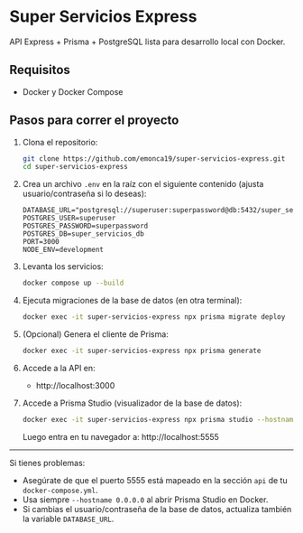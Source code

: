 

# Super Servicios Express

API Express + Prisma + PostgreSQL lista para desarrollo local con Docker.

## Requisitos

- Docker y Docker Compose

## Pasos para correr el proyecto

1. Clona el repositorio:
	```bash
	git clone https://github.com/emonca19/super-servicios-express.git
	cd super-servicios-express
	```

2. Crea un archivo `.env` en la raíz con el siguiente contenido (ajusta usuario/contraseña si lo deseas):
	```env
	DATABASE_URL="postgresql://superuser:superpassword@db:5432/super_servicios_db"
	POSTGRES_USER=superuser
	POSTGRES_PASSWORD=superpassword
	POSTGRES_DB=super_servicios_db
	PORT=3000
	NODE_ENV=development
	```

3. Levanta los servicios:
	```bash
	docker compose up --build
	```

4. Ejecuta migraciones de la base de datos (en otra terminal):
	```bash
	docker exec -it super-servicios-express npx prisma migrate deploy
	```

5. (Opcional) Genera el cliente de Prisma:
	```bash
	docker exec -it super-servicios-express npx prisma generate
	```

6. Accede a la API en:
	- http://localhost:3000

7. Accede a Prisma Studio (visualizador de la base de datos):
	```bash
	docker exec -it super-servicios-express npx prisma studio --hostname 0.0.0.0 --port 5555
	```
	Luego entra en tu navegador a: http://localhost:5555

---

Si tienes problemas:
- Asegúrate de que el puerto 5555 está mapeado en la sección `api` de tu `docker-compose.yml`.
- Usa siempre `--hostname 0.0.0.0` al abrir Prisma Studio en Docker.
- Si cambias el usuario/contraseña de la base de datos, actualiza también la variable `DATABASE_URL`.



